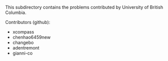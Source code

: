 This subdirectory contains the problems contributed by University of British Columbia.

Contributors (github):
* xcompass
* chenhao6459new
* changebo
* adentremont
* gianni-co
